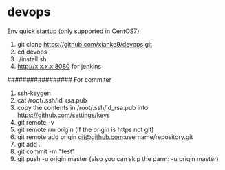 # devops

Env quick startup (only supported in CentOS7)
1. git clone https://github.com/xianke9/devops.git
2. cd devops
3. ./install.sh
4. http://x.x.x.x:8080 for jenkins

#################
For commiter
1. ssh-keygen
2. cat /root/.ssh/id_rsa.pub
3. copy the contents in /root/.ssh/id_rsa.pub into https://github.com/settings/keys
4. git remote -v
5. git remote rm origin (if the origin is https not git)
6. git remote add origin git@github.com:username/repository.git
7. git add .
8. git commit -m "test"
9. git push -u origin master (also you can skip the parm: -u origin master)

